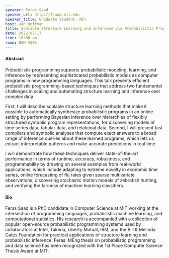 ```yaml
---
speaker: Feras Saad
speaker_url: http://fsaad.mit.edu
speaker_title: Graduate Student, MIT
host: Jan Hoffman
title: Scalable Structure Learning and Inference via Probabilistic Programming
date: 2022-03-17
time: 10:00 am
room: NSH 4305
---
```


#### Abstract

Probabilistic programming supports probabilistic modeling, learning, and
inference by representing sophisticated probabilistic models as computer
programs in new programming languages. This talk presents efficient
probabilistic programming-based techniques that address two fundamental
challenges in scaling and automating structure learning and inference over
complex data.

First, I will describe scalable structure learning methods that make it
possible to automatically synthesize probabilistic programs in an online
setting by performing Bayesian inference over hierarchies of flexibly
structured symbolic program representations, for discovering models of time
series data, tabular data, and relational data. Second, I will present fast
compilers and symbolic analyses that compute exact answers to a broad range
of inference queries about these learned programs, which lets us extract
interpretable patterns and make accurate predictions in real time.

I will demonstrate how these techniques deliver state-of-the-art
performance in terms of runtime, accuracy, robustness, and programmability
by drawing on several examples from real-world applications, which include
adapting to extreme novelty in economic time series, online forecasting of
flu rates given sparse multivariate observations, discovering stochastic
motion models of zebrafish hunting, and verifying the fairness of machine
learning classifiers.

#### Bio

Feras Saad is a PhD candidate in Computer Science at MIT working at the
intersection of programming languages, probabilistic machine learning, and
computational statistics. His research is accompanied with a collection of
popular open-source probabilistic programming systems used by collaborators
at Intel, Takeda, Liberty Mutual, IBM, and the Bill & Melinda Gates
Foundation for practical applications of structure learning and
probabilistic inference. Feras' MEng thesis on probabilistic programming
and data science has been recognized with the 1st Place Computer Science
Thesis Award at MIT.

